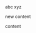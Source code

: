 

<div markdown="1" class="alert is-important">
abc
xyz
</div>

new content

<div markdown="1" class="alert is-helpful">
content
</div>

